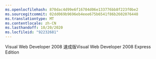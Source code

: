 ```yaml
---
ms.openlocfilehash: 870dac4d99e6f16704d06e133776bb8f223f0be2
ms.sourcegitcommit: 02dd069b9696eb4eee675b6541f86b2602076448
ms.translationtype: MT
ms.contentlocale: zh-CN
ms.lasthandoff: 10/20/2020
ms.locfileid: "92232681"
---
```

<span data-ttu-id="b1ab0-101">Visual Web Developer 2008 速成版</span><span class="sxs-lookup"><span data-stu-id="b1ab0-101">Visual Web Developer 2008 Express Edition</span></span>